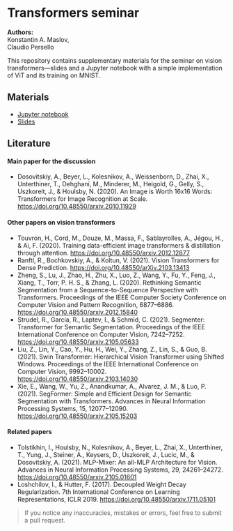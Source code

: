 # Transformers seminar

**Authors:** <br/>
Konstantin A. Maslov, <br/>
Claudio Persello

This repository contains supplementary materials for the seminar on vision transformers&mdash;slides and a Jupyter notebook with a simple implementation of ViT and its training on MNIST.

## Materials

- [Jupyter notebook](ViT%20demonstration.ipynb)
- [Slides](slides.pdf)

## Literature
#### Main paper for the discussion
- Dosovitskiy, A., Beyer, L., Kolesnikov, A., Weissenborn, D., Zhai, X., Unterthiner, T., Dehghani, M., Minderer, M., Heigold, G., Gelly, S., Uszkoreit, J., & Houlsby, N. (2020). An Image is Worth 16x16 Words: Transformers for Image Recognition at Scale. https://doi.org/10.48550/arxiv.2010.11929 
#### Other papers on vision transformers
- Touvron, H., Cord, M., Douze, M., Massa, F., Sablayrolles, A., Jégou, H., & Ai, F. (2020). Training data-efficient image transformers & distillation through attention. https://doi.org/10.48550/arxiv.2012.12877
- Ranftl, R., Bochkovskiy, A., & Koltun, V. (2021). Vision Transformers for Dense Prediction. https://doi.org/10.48550/arXiv.2103.13413 
- Zheng, S., Lu, J., Zhao, H., Zhu, X., Luo, Z., Wang, Y., Fu, Y., Feng, J., Xiang, T., Torr, P. H. S., & Zhang, L. (2020). Rethinking Semantic Segmentation from a Sequence-to-Sequence Perspective with Transformers. Proceedings of the IEEE Computer Society Conference on Computer Vision and Pattern Recognition, 6877–6886. https://doi.org/10.48550/arxiv.2012.15840 
- Strudel, R., Garcia, R., Laptev, I., & Schmid, C. (2021). Segmenter: Transformer for Semantic Segmentation. Proceedings of the IEEE International Conference on Computer Vision, 7242–7252. https://doi.org/10.48550/arxiv.2105.05633 
- Liu, Z., Lin, Y., Cao, Y., Hu, H., Wei, Y., Zhang, Z., Lin, S., & Guo, B. (2021). Swin Transformer: Hierarchical Vision Transformer using Shifted Windows. Proceedings of the IEEE International Conference on Computer Vision, 9992–10002. https://doi.org/10.48550/arxiv.2103.14030 
- Xie, E., Wang, W., Yu, Z., Anandkumar, A., Alvarez, J. M., & Luo, P. (2021). SegFormer: Simple and Efficient Design for Semantic Segmentation with Transformers. Advances in Neural Information Processing Systems, 15, 12077–12090. https://doi.org/10.48550/arxiv.2105.15203 
#### Related papers
- Tolstikhin, I., Houlsby, N., Kolesnikov, A., Beyer, L., Zhai, X., Unterthiner, T., Yung, J., Steiner, A., Keysers, D., Uszkoreit, J., Lucic, M., & Dosovitskiy, A. (2021). MLP-Mixer: An all-MLP Architecture for Vision. Advances in Neural Information Processing Systems, 29, 24261–24272. https://doi.org/10.48550/arxiv.2105.01601
- Loshchilov, I., & Hutter, F. (2017). Decoupled Weight Decay Regularization. 7th International Conference on Learning Representations, ICLR 2019. https://doi.org/10.48550/arxiv.1711.05101

> If you notice any inaccuracies, mistakes or errors, feel free to submit a pull request.
